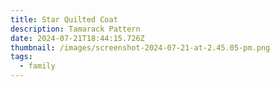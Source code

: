 ```yaml
---
title: Star Quilted Coat
description: Tamarack Pattern
date: 2024-07-21T18:44:15.726Z
thumbnail: /images/screenshot-2024-07-21-at-2.45.05-pm.png
tags:
  - family
---
```

